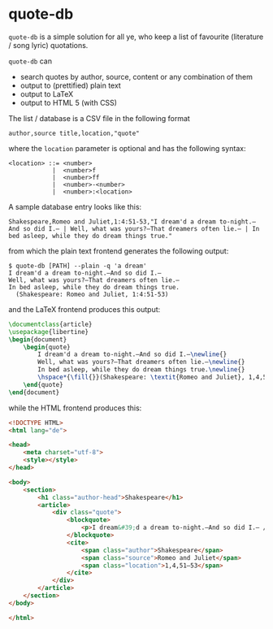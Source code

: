 # quote-db

`quote-db` is a simple solution for all ye, who keep a list of favourite
(literature / song lyric) quotations.

`quote-db` can
* search quotes by author, source, content or any combination of them
* output to (prettified) plain text
* output to LaTeX
* output to HTML 5 (with CSS)

The list / database is a CSV file in the following format

```csv
author,source title,location,"quote"
```

where the `location` parameter is optional and has the following syntax:

```
<location> ::= <number>
            |  <number>f
            |  <number>ff
            |  <number>-<number>
            |  <number>:<location>
```

A sample database entry looks like this:

```csv
Shakespeare,Romeo and Juliet,1:4:51-53,"I dream'd a dream to-night.—And so did I.— | Well, what was yours?—That dreamers often lie.— | In bed asleep, while they do dream things true."
```

from which the plain text frontend generates the following output:

```shell
$ quote-db [PATH] --plain -q 'a dream'
I dream'd a dream to-night.—And so did I.—
Well, what was yours?—That dreamers often lie.—
In bed asleep, while they do dream things true.
  (Shakespeare: Romeo and Juliet, 1:4:51-53)
```

and the LaTeX frontend produces this output:

```latex
\documentclass{article}
\usepackage{libertine}
\begin{document}
    \begin{quote}
        I dream'd a dream to-night.—And so did I.—\newline{}
        Well, what was yours?—That dreamers often lie.—\newline{}
        In bed asleep, while they do dream things true.\newline{}
        \hspace*{\fill{}}(Shakespeare: \textit{Romeo and Juliet}, 1,4,51--53)
    \end{quote}
\end{document}
```

while the HTML frontend produces this:

```html
<!DOCTYPE HTML>
<html lang="de">

<head>
    <meta charset="utf-8">
    <style></style>
</head>

<body>
    <section>
        <h1 class="author-head">Shakespeare</h1>
        <article>
            <div class="quote">
                <blockquote>
                    <p>I dream&#39;d a dream to-night.—And so did I.— / Well, what was yours?—That dreamers often lie.— / In bed asleep, while they do dream things true.</p>
                </blockquote>
                <cite>
                    <span class="author">Shakespeare</span>
                    <span class="source">Romeo and Juliet</span>
                    <span class="location">1,4,51–53</span>
                </cite>
            </div>
        </article>
    </section>
</body>

</html>
```
